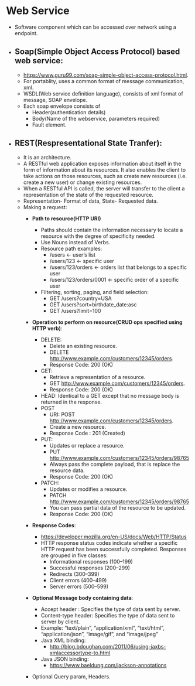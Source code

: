 # Web Service
   - Software component which can be accessed over network using a endpoint. 
   - ## Soap(Simple Object Access Protocol) based web service:
       - https://www.guru99.com/soap-simple-object-access-protocol.html. 
       - For portablity, uses a common format of message communication, xml.
       - WSDL(Web service definition language), consists of xml format of message, SOAP envelope.
       - Each soap envelope consists of
           - Header(authentication details)
           - Body(Name of the webservice, parameters required)
           - Fault element.
   - ## REST(Respresentational State Tranfer):
     - It is an architecture.
     - A RESTful web application exposes information about itself in the form of information about its resources. It also enables the client to take actions on those resources, such as create new resources (i.e. create a new user) or change existing resources.
      - When a RESTful API is called, the server will transfer to the client a representation of the state of the requested resource.
      - Representation- Format of data, State- Requested data.
      - Making a request:
        - **Path to resource(HTTP URI)**
          - Paths should contain the information necessary to locate a resource with the degree of specificity needed.
          - Use Nouns instead of Verbs.
          - Resource path examples:
             - /users <- user’s list
             - /users/123 <- specific user
             - /users/123/orders <- orders list that belongs to a specific user
             - /users/123/orders/0001 <- specific order of a specific user
          - Filtering, sorting, paging, and field selection:
             - GET /users?country=USA
             - GET /users?sort=birthdate_date:asc
             - GET /users?limit=100
             
        - **Operation to perform on resource(CRUD ops specified using HTTP verb)**:
           - DELETE: 
              - Delete an existing resource.
              - DELETE http://www.example.com/customers/12345/orders.
              - Response Code: 200 (OK)
           - GET: 
              - Retrieve a representation of a resource.
              - GET http://www.example.com/customers/12345/orders.
              - Response Code: 200 (OK)
           - HEAD: Identical to a GET except that no message body is returned in the response.
           - POST
              - URI: POST http://www.example.com/customers/12345/orders.
              - Create a new resource.
              - Response Code : 201 (Created)
           - PUT: 
             - Updates or replace a resource.
             - PUT http://www.example.com/customers/12345/orders/98765
             - Always pass the complete payload, that is replace the resource data.
             - Response Code: 200 (OK)
           - PATCH:
             - Updates or modifies a resource.
             - PATCH http://www.example.com/customers/12345/orders/98765
             - You can pass partial data of the resource to be updated.
              - Response Code: 200 (OK)
        - **Response Codes**:
           - https://developer.mozilla.org/en-US/docs/Web/HTTP/Status
           - HTTP response status codes indicate whether a specific HTTP request has been successfully completed. Responses                 are grouped in five classes:
               - Informational responses (100–199)
               - Successful responses (200–299)
               - Redirects (300–399)
               - Client errors (400–499)
               - Server errors (500–599)
        - **Optional Message body containing data**:
           - Accept header : Specifies the type of data sent by server.
           - Content-type header: Specifies the type of data sent to server by client.
           - Example:  “text/plain”, “application/xml”, “text/html”, “application/json”, “image/gif”, and “image/jpeg”
           - Java XML binding:
              - http://blog.bdoughan.com/2011/06/using-jaxbs-xmlaccessortype-to.html
           - Java JSON binding:
              - https://www.baeldung.com/jackson-annotations
        - Optional Query param, Headers.
           
           
